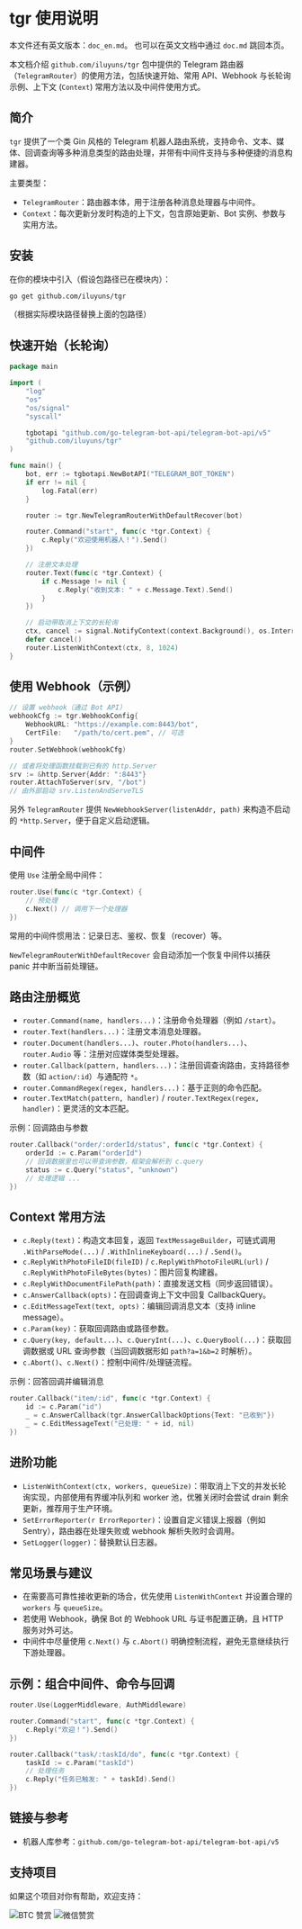 # tgr 使用说明

本文件还有英文版本：`doc_en.md`。 也可以在英文文档中通过 `doc.md` 跳回本页。

本文档介绍 `github.com/iluyuns/tgr` 包中提供的 Telegram 路由器（`TelegramRouter`）的使用方法，包括快速开始、常用 API、Webhook 与长轮询示例、上下文 (`Context`) 常用方法以及中间件使用方式。

## 简介

`tgr` 提供了一个类 Gin 风格的 Telegram 机器人路由系统，支持命令、文本、媒体、回调查询等多种消息类型的路由处理，并带有中间件支持与多种便捷的消息构建器。

主要类型：

- `TelegramRouter`：路由器本体，用于注册各种消息处理器与中间件。
- `Context`：每次更新分发时构造的上下文，包含原始更新、Bot 实例、参数与实用方法。

## 安装

在你的模块中引入（假设包路径已在模块内）：

```bash
go get github.com/iluyuns/tgr
```

（根据实际模块路径替换上面的包路径）

## 快速开始（长轮询）

```go
package main

import (
    "log"
    "os"
    "os/signal"
    "syscall"

    tgbotapi "github.com/go-telegram-bot-api/telegram-bot-api/v5"
    "github.com/iluyuns/tgr"
)

func main() {
    bot, err := tgbotapi.NewBotAPI("TELEGRAM_BOT_TOKEN")
    if err != nil {
        log.Fatal(err)
    }

    router := tgr.NewTelegramRouterWithDefaultRecover(bot)

    router.Command("start", func(c *tgr.Context) {
        c.Reply("欢迎使用机器人！").Send()
    })

    // 注册文本处理
    router.Text(func(c *tgr.Context) {
        if c.Message != nil {
            c.Reply("收到文本: " + c.Message.Text).Send()
        }
    })

    // 启动带取消上下文的长轮询
    ctx, cancel := signal.NotifyContext(context.Background(), os.Interrupt, syscall.SIGTERM)
    defer cancel()
    router.ListenWithContext(ctx, 8, 1024)
}
```

## 使用 Webhook（示例）

```go
// 设置 webhook（通过 Bot API）
webhookCfg := tgr.WebhookConfig{
    WebhookURL: "https://example.com:8443/bot",
    CertFile:   "/path/to/cert.pem", // 可选
}
router.SetWebhook(webhookCfg)

// 或者将处理函数挂载到已有的 http.Server
srv := &http.Server{Addr: ":8443"}
router.AttachToServer(srv, "/bot")
// 由外部启动 srv.ListenAndServeTLS
```

另外 `TelegramRouter` 提供 `NewWebhookServer(listenAddr, path)` 来构造不启动的 `*http.Server`，便于自定义启动逻辑。

## 中间件

使用 `Use` 注册全局中间件：

```go
router.Use(func(c *tgr.Context) {
    // 预处理
    c.Next() // 调用下一个处理器
})
```

常用的中间件惯用法：记录日志、鉴权、恢复（recover）等。

`NewTelegramRouterWithDefaultRecover` 会自动添加一个恢复中间件以捕获 panic 并中断当前处理链。

## 路由注册概览

- `router.Command(name, handlers...)`：注册命令处理器（例如 `/start`）。
- `router.Text(handlers...)`：注册文本消息处理器。
- `router.Document(handlers...)`、`router.Photo(handlers...)`、`router.Audio` 等：注册对应媒体类型处理器。
- `router.Callback(pattern, handlers...)`：注册回调查询路由，支持路径参数（如 `action/:id`）与通配符 `*`。
- `router.CommandRegex(regex, handlers...)`：基于正则的命令匹配。
- `router.TextMatch(pattern, handler)` / `router.TextRegex(regex, handler)`：更灵活的文本匹配。

示例：回调路由与参数

```go
router.Callback("order/:orderId/status", func(c *tgr.Context) {
    orderId := c.Param("orderId")
    // 回调数据里也可以带查询参数，框架会解析到 c.query
    status := c.Query("status", "unknown")
    // 处理逻辑 ...
})
```

## Context 常用方法

- `c.Reply(text)`：构造文本回复，返回 `TextMessageBuilder`，可链式调用 `.WithParseMode(...)` / `.WithInlineKeyboard(...)` / `.Send()`。
- `c.ReplyWithPhotoFileID(fileID)` / `c.ReplyWithPhotoFileURL(url)` / `c.ReplyWithPhotoFileBytes(bytes)`：图片回复构建器。
- `c.ReplyWithDocumentFilePath(path)`：直接发送文档（同步返回错误）。
- `c.AnswerCallback(opts)`：在回调查询上下文中回复 CallbackQuery。
- `c.EditMessageText(text, opts)`：编辑回调消息文本（支持 inline message）。
- `c.Param(key)`：获取回调路由或路径参数。
- `c.Query(key, default...)`、`c.QueryInt(...)`、`c.QueryBool(...)`：获取回调数据或 URL 查询参数（当回调数据形如 `path?a=1&b=2` 时解析）。
- `c.Abort()`、`c.Next()`：控制中间件/处理链流程。

示例：回答回调并编辑消息

```go
router.Callback("item/:id", func(c *tgr.Context) {
    id := c.Param("id")
    _ = c.AnswerCallback(tgr.AnswerCallbackOptions{Text: "已收到"})
    _ = c.EditMessageText("已处理: " + id, nil)
})
```

## 进阶功能

- `ListenWithContext(ctx, workers, queueSize)`：带取消上下文的并发长轮询实现，内部使用有界缓冲队列和 worker 池，优雅关闭时会尝试 drain 剩余更新，推荐用于生产环境。
- `SetErrorReporter(r ErrorReporter)`：设置自定义错误上报器（例如 Sentry），路由器在处理失败或 webhook 解析失败时会调用。
- `SetLogger(logger)`：替换默认日志器。

## 常见场景与建议

- 在需要高可靠性接收更新的场合，优先使用 `ListenWithContext` 并设置合理的 `workers` 与 `queueSize`。
- 若使用 Webhook，确保 Bot 的 Webhook URL 与证书配置正确，且 HTTP 服务对外可达。
- 中间件中尽量使用 `c.Next()` 与 `c.Abort()` 明确控制流程，避免无意继续执行下游处理器。

## 示例：组合中间件、命令与回调

```go
router.Use(LoggerMiddleware, AuthMiddleware)

router.Command("start", func(c *tgr.Context) {
    c.Reply("欢迎！").Send()
})

router.Callback("task/:taskId/do", func(c *tgr.Context) {
    taskId := c.Param("taskId")
    // 处理任务
    c.Reply("任务已触发: " + taskId).Send()
})
```

## 链接与参考

- 机器人库参考：`github.com/go-telegram-bot-api/telegram-bot-api/v5`

## 支持项目

如果这个项目对你有帮助，欢迎支持：

![BTC 赞赏](docs/btc.jpeg)
![微信赞赏](docs/wechat.jpg)




